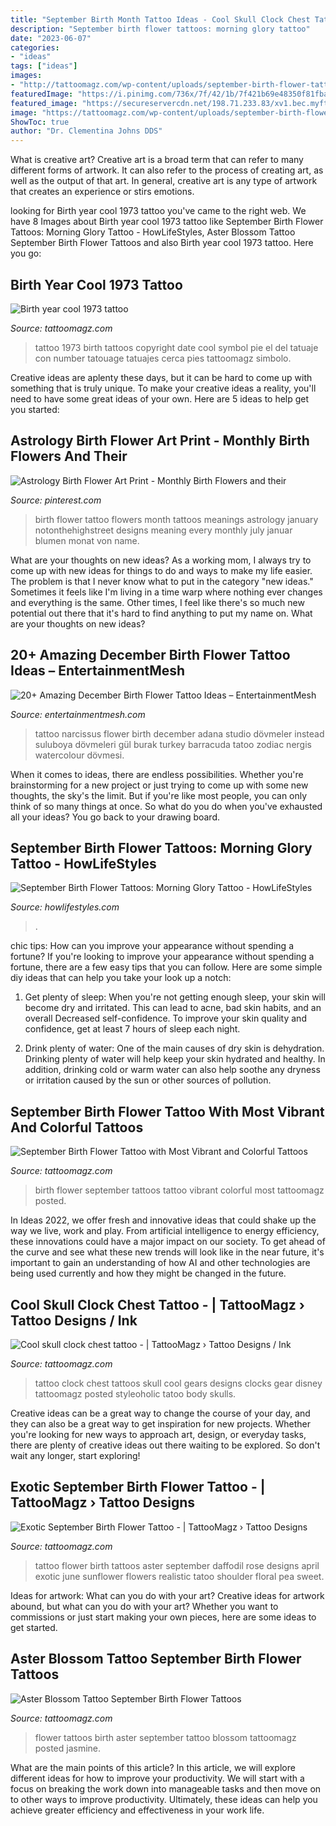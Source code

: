 ```yaml
---
title: "September Birth Month Tattoo Ideas - Cool Skull Clock Chest Tattoo -"
description: "September birth flower tattoos: morning glory tattoo"
date: "2023-06-07"
categories:
- "ideas"
tags: ["ideas"]
images:
- "http://tattoomagz.com/wp-content/uploads/september-birth-flower-tattoos-erica-nicoles-page-20-something-bloggers-64406.jpg"
featuredImage: "https://i.pinimg.com/736x/7f/42/1b/7f421b69e48350f81fba6cd68b4d3c5d.jpg"
featured_image: "https://secureservercdn.net/198.71.233.83/xv1.bec.myftpupload.com/wp-content/uploads/2021/07/September-Birth-Flower-Tattoos-2021073101-768x960.jpg"
image: "https://tattoomagz.com/wp-content/uploads/september-birth-flower-tattoos-facts-around-us-25-most-vibrant-and-colorful-tattoos-63526.jpg"
ShowToc: true
author: "Dr. Clementina Johns DDS"
---
```



What is creative art?
Creative art is a broad term that can refer to many different forms of artwork. It can also refer to the process of creating art, as well as the output of that art. In general, creative art is any type of artwork that creates an experience or stirs emotions.

	

		
looking for Birth year cool 1973 tattoo you've came to the right web. We have 8 Images about Birth year cool 1973 tattoo like September Birth Flower Tattoos: Morning Glory Tattoo - HowLifeStyles, Aster Blossom Tattoo September Birth Flower Tattoos and also Birth year cool 1973 tattoo. Here you go:
		
    
## Birth Year Cool 1973 Tattoo

<img loading=lazy src="http://tattoomagz.com/wp-content/uploads/Birth-year-cool-1973-tattoo.jpg" onerror="this.onerror=null;this.src='https://tse1.mm.bing.net/th?id=OIP.5rVUEIuW2rVzcToLUYduZwAAAA&amp;pid=15.1';" alt="Birth year cool 1973 tattoo">

_Source: tattoomagz.com_

>tattoo 1973 birth tattoos copyright date cool symbol pie el del tatuaje con number tatouage tatuajes cerca pies tattoomagz simbolo. 

	

Creative ideas are aplenty these days, but it can be hard to come up with something that is truly unique. To make your creative ideas a reality, you'll need to have some great ideas of your own. Here are 5 ideas to help get you started: 

    
## Astrology Birth Flower Art Print - Monthly Birth Flowers And Their

<img loading=lazy src="https://i.pinimg.com/736x/b5/45/1c/b5451c6f426d3d5b7cea5997049f0733.jpg" onerror="this.onerror=null;this.src='https://tse4.mm.bing.net/th?id=OIP.MxJ3gilmOO5JWe-Oi2lvMgHaKg&amp;pid=15.1';" alt="Astrology Birth Flower Art Print - Monthly Birth Flowers and their">

_Source: pinterest.com_

>birth flower tattoo flowers month tattoos meanings astrology january notonthehighstreet designs meaning every monthly july januar blumen monat von name. 

	

What are your thoughts on new ideas?
As a working mom, I always try to come up with new ideas for things to do and ways to make my life easier. The problem is that I never know what to put in the category "new ideas." Sometimes it feels like I'm living in a time warp where nothing ever changes and everything is the same. Other times, I feel like there's so much new potential out there that it's hard to find anything to put my name on. What are your thoughts on new ideas?

    
## 20+ Amazing December Birth Flower Tattoo Ideas – EntertainmentMesh

<img loading=lazy src="https://i.pinimg.com/736x/7f/42/1b/7f421b69e48350f81fba6cd68b4d3c5d.jpg" onerror="this.onerror=null;this.src='https://tse3.mm.bing.net/th?id=OIP.a78orMpSXpiqL0oN2Y_FFAHaHa&amp;pid=15.1';" alt="20+ Amazing December Birth Flower Tattoo Ideas – EntertainmentMesh">

_Source: entertainmentmesh.com_

>tattoo narcissus flower birth december adana studio dövmeler instead suluboya dövmeleri gül burak turkey barracuda tatoo zodiac nergis watercolour dövmesi. 

	

When it comes to ideas, there are endless possibilities. Whether you're brainstorming for a new project or just trying to come up with some new thoughts, the sky's the limit. But if you're like most people, you can only think of so many things at once. So what do you do when you've exhausted all your ideas? You go back to your drawing board.

    
## September Birth Flower Tattoos: Morning Glory Tattoo - HowLifeStyles

<img loading=lazy src="https://secureservercdn.net/198.71.233.83/xv1.bec.myftpupload.com/wp-content/uploads/2021/07/September-Birth-Flower-Tattoos-2021073101-768x960.jpg" onerror="this.onerror=null;this.src='https://tse2.mm.bing.net/th?id=OIP.3BFDWxDK8XUreD6GhndhzwHaJQ&amp;pid=15.1';" alt="September Birth Flower Tattoos: Morning Glory Tattoo - HowLifeStyles">

_Source: howlifestyles.com_

>. 

	

chic tips: How can you improve your appearance without spending a fortune?
If you're looking to improve your appearance without spending a fortune, there are a few easy tips that you can follow. Here are some simple diy ideas that can help you take your look up a notch:
1. Get plenty of sleep: When you're not getting enough sleep, your skin will become dry and irritated. This can lead to acne, bad skin habits, and an overall Decreased self-confidence. To improve your skin quality and confidence, get at least 7 hours of sleep each night.

2. Drink plenty of water: One of the main causes of dry skin is dehydration. Drinking plenty of water will help keep your skin hydrated and healthy. In addition, drinking cold or warm water can also help soothe any dryness or irritation caused by the sun or other sources of pollution.


    
## September Birth Flower Tattoo With Most Vibrant And Colorful Tattoos

<img loading=lazy src="https://tattoomagz.com/wp-content/uploads/september-birth-flower-tattoos-facts-around-us-25-most-vibrant-and-colorful-tattoos-63526.jpg" onerror="this.onerror=null;this.src='https://tse2.mm.bing.net/th?id=OIP.VUIlQJJqdgWGmIBAY22SoQAAAA&amp;pid=15.1';" alt="September Birth Flower Tattoo with Most Vibrant and Colorful Tattoos">

_Source: tattoomagz.com_

>birth flower september tattoos tattoo vibrant colorful most tattoomagz posted. 

	

In Ideas 2022, we offer fresh and innovative ideas that could shake up the way we live, work and play. From artificial intelligence to energy efficiency, these innovations could have a major impact on our society. To get ahead of the curve and see what these new trends will look like in the near future, it's important to gain an understanding of how AI and other technologies are being used currently and how they might be changed in the future.

    
## Cool Skull Clock Chest Tattoo - | TattooMagz › Tattoo Designs / Ink

<img loading=lazy src="https://tattoomagz.com/wp-content/uploads/Cool-skull-clock-chest-tattoo.jpg" onerror="this.onerror=null;this.src='https://tse3.mm.bing.net/th?id=OIP.OEKnJSZSRYQh0i-nVQ8_ogHaJ4&amp;pid=15.1';" alt="Cool skull clock chest tattoo - | TattooMagz › Tattoo Designs / Ink">

_Source: tattoomagz.com_

>tattoo clock chest tattoos skull cool gears designs clocks gear disney tattoomagz posted styleoholic tatoo body skulls. 

	

Creative ideas can be a great way to change the course of your day, and they can also be a great way to get inspiration for new projects. Whether you're looking for new ways to approach art, design, or everyday tasks, there are plenty of creative ideas out there waiting to be explored. So don't wait any longer, start exploring!

    
## Exotic September Birth Flower Tattoo - | TattooMagz › Tattoo Designs

<img loading=lazy src="https://tattoomagz.com/wp-content/uploads/september-birth-flower-tattoos-lextard-nails-makeup-amp-more-tattoos-56375.jpg" onerror="this.onerror=null;this.src='https://tse2.mm.bing.net/th?id=OIP.jvaXSlwXLHe-dl2PpZMnDgHaFF&amp;pid=15.1';" alt="Exotic September Birth Flower Tattoo - | TattooMagz › Tattoo Designs">

_Source: tattoomagz.com_

>tattoo flower birth tattoos aster september daffodil rose designs april exotic june sunflower flowers realistic tatoo shoulder floral pea sweet. 

	

Ideas for artwork: What can you do with your art?
Creative ideas for artwork abound, but what can you do with your art? Whether you want to commissions or just start making your own pieces, here are some ideas to get started.

    
## Aster Blossom Tattoo September Birth Flower Tattoos

<img loading=lazy src="http://tattoomagz.com/wp-content/uploads/september-birth-flower-tattoos-erica-nicoles-page-20-something-bloggers-64406.jpg" onerror="this.onerror=null;this.src='https://tse1.mm.bing.net/th?id=OIP.U2JadCNEuAoIgFegIkpDQgHaJ4&amp;pid=15.1';" alt="Aster Blossom Tattoo September Birth Flower Tattoos">

_Source: tattoomagz.com_

>flower tattoos birth aster september tattoo blossom tattoomagz posted jasmine. 

	

What are the main points of this article?
In this article, we will explore different ideas for how to improve your productivity. We will start with a focus on breaking the work down into manageable tasks and then move on to other ways to improve productivity. Ultimately, these ideas can help you achieve greater efficiency and effectiveness in your work life.

